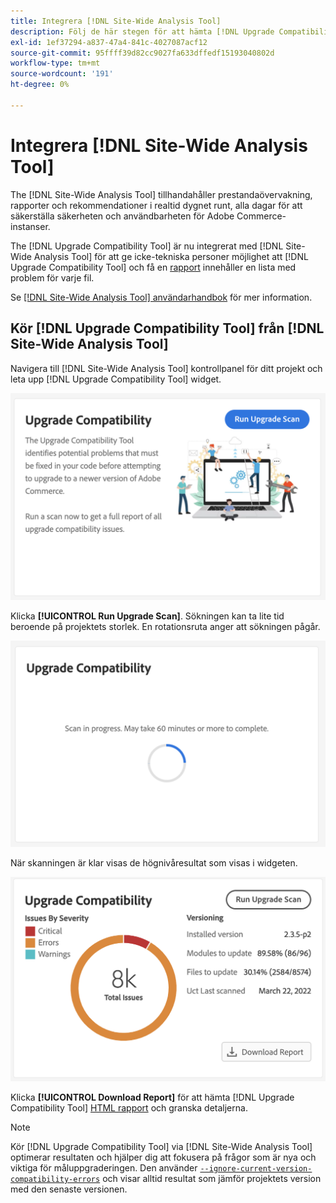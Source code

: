```yaml
---
title: Integrera [!DNL Site-Wide Analysis Tool]
description: Följ de här stegen för att hämta [!DNL Upgrade Compatibility Tool] rapport från [!DNL Site-Wide Analysis Tool] dashboard i ditt Adobe Commerce-projekt.
exl-id: 1ef37294-a837-47a4-841c-4027087acf12
source-git-commit: 95ffff39d82cc9027fa633dffedf15193040802d
workflow-type: tm+mt
source-wordcount: '191'
ht-degree: 0%

---
```


# Integrera [!DNL Site-Wide Analysis Tool]

The [!DNL Site-Wide Analysis Tool] tillhandahåller prestandaövervakning, rapporter och rekommendationer i realtid dygnet runt, alla dagar för att säkerställa säkerheten och användbarheten för Adobe Commerce-instanser.

The [!DNL Upgrade Compatibility Tool] är nu integrerat med [!DNL Site-Wide Analysis Tool] för att ge icke-tekniska personer möjlighet att [!DNL Upgrade Compatibility Tool] och få en [rapport](../upgrade-compatibility-tool/reports.md) innehåller en lista med problem för varje fil.

Se [[!DNL Site-Wide Analysis Tool] användarhandbok](https://docs.magento.com/user-guide/reports/site-wide-analysis-tool.html) för mer information.

## Kör [!DNL Upgrade Compatibility Tool] från [!DNL Site-Wide Analysis Tool]

Navigera till [!DNL Site-Wide Analysis Tool] kontrollpanel för ditt projekt och leta upp [!DNL Upgrade Compatibility Tool] widget.

![SWAT-widget - Initial](../../assets/upgrade-guide/uct-swat-initial.png)

Klicka **[!UICONTROL Run Upgrade Scan]**. Sökningen kan ta lite tid beroende på projektets storlek. En rotationsruta anger att sökningen pågår.

![SWAT-widget - Pågår](../../assets/upgrade-guide/uct-swat-progress.png)

När skanningen är klar visas de högnivåresultat som visas i widgeten.

![SWAT-widget - Resultat](../../assets/upgrade-guide/uct-swat-results.png)

Klicka **[!UICONTROL Download Report]** för att hämta [!DNL Upgrade Compatibility Tool] [HTML rapport](../upgrade-compatibility-tool/reports.md#html-report) och granska detaljerna.


>[!NOTE]
>
> Kör [!DNL Upgrade Compatibility Tool] via [!DNL Site-Wide Analysis Tool] optimerar resultaten och hjälper dig att fokusera på frågor som är nya och viktiga för måluppgraderingen. Den använder [`--ignore-current-version-compatibility-errors`](run.md#optimize-your-results) och visar alltid resultat som jämför projektets version med den senaste versionen.
